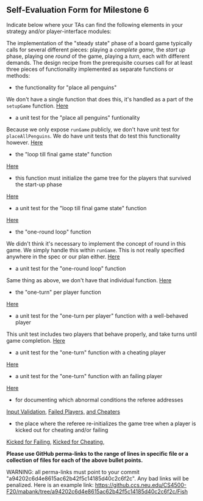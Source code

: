 ## Self-Evaluation Form for Milestone 6

Indicate below where your TAs can find the following elements in your strategy and/or player-interface modules:

The implementation of the "steady state" phase of a board game
typically calls for several different pieces: playing a *complete
game*, the *start up* phase, playing one *round* of the game, playing a *turn*, 
each with different demands. The design recipe from the prerequisite courses call
for at least three pieces of functionality implemented as separate
functions or methods:

- the functionality for "place all penguins"

We don't have a single function that does this, it's handled as a part of the `setupGame` function. [Here](https://github.ccs.neu.edu/CS4500-F20/mabank/blob/a94202c6d4e8615ac62b42f5c14185d40c2c6f2c/Fish/Common/src/main/java/com/cs4500/fish/admin/Referee.java#L105-L112)

- a unit test for the "place all penguins" funtionality 

Because we only expose `runGame` publicly, we don't have unit test for `placeAllPenguins`. We do have unit tests that do test this functionality however.
[Here](https://github.ccs.neu.edu/CS4500-F20/mabank/blob/a94202c6d4e8615ac62b42f5c14185d40c2c6f2c/Fish/Common/src/test/java/com/cs4500/fish/admin/RefereeTest.java#L56-L57)


- the "loop till final game state"  function

[Here](https://github.ccs.neu.edu/CS4500-F20/mabank/blob/a94202c6d4e8615ac62b42f5c14185d40c2c6f2c/Fish/Common/src/main/java/com/cs4500/fish/admin/Referee.java#L68-L80)

- this function must initialize the game tree for the players that survived the start-up phase

[Here](https://github.ccs.neu.edu/CS4500-F20/mabank/blob/a94202c6d4e8615ac62b42f5c14185d40c2c6f2c/Fish/Common/src/main/java/com/cs4500/fish/admin/Referee.java#L66)


- a unit test for the "loop till final game state"  function

[Here](https://github.ccs.neu.edu/CS4500-F20/mabank/blob/a94202c6d4e8615ac62b42f5c14185d40c2c6f2c/Fish/Common/src/test/java/com/cs4500/fish/admin/RefereeTest.java#L133-L134)

- the "one-round loop" function

We didn't think it's necessary to implement the concept of round in this game. We simply handle this within `runGame`. This is not really specified anywhere in the spec or our plan either. 
[Here](https://github.ccs.neu.edu/CS4500-F20/mabank/blob/a94202c6d4e8615ac62b42f5c14185d40c2c6f2c/Fish/Common/src/main/java/com/cs4500/fish/admin/Referee.java#L68)

- a unit test for the "one-round loop" function

Same thing as above, we don't have that individual function.
[Here](https://github.ccs.neu.edu/CS4500-F20/mabank/blob/a94202c6d4e8615ac62b42f5c14185d40c2c6f2c/Fish/Common/src/test/java/com/cs4500/fish/admin/RefereeTest.java#L133-L134)

- the "one-turn" per player function

[Here](https://github.ccs.neu.edu/CS4500-F20/mabank/blob/a94202c6d4e8615ac62b42f5c14185d40c2c6f2c/Fish/Common/src/main/java/com/cs4500/fish/admin/Referee.java#L68)

- a unit test for the "one-turn per player" function with a well-behaved player 

This unit test includes two players that behave properly, and take turns until game completion.
[Here](https://github.ccs.neu.edu/CS4500-F20/mabank/blob/a94202c6d4e8615ac62b42f5c14185d40c2c6f2c/Fish/Common/src/test/java/com/cs4500/fish/admin/RefereeTest.java#L148-L153)

- a unit test for the "one-turn" function with a cheating player


[Here](https://github.ccs.neu.edu/CS4500-F20/mabank/blob/a94202c6d4e8615ac62b42f5c14185d40c2c6f2c/Fish/Common/src/test/java/com/cs4500/fish/admin/RefereeTest.java#L100-L105)

- a unit test for the "one-turn" function with an failing player 

[Here](https://github.ccs.neu.edu/CS4500-F20/mabank/blob/a94202c6d4e8615ac62b42f5c14185d40c2c6f2c/Fish/Common/src/test/java/com/cs4500/fish/admin/RefereeTest.java#L106-L107)

- for documenting which abnormal conditions the referee addresses 

[Input Validation,](https://github.ccs.neu.edu/CS4500-F20/mabank/blob/a94202c6d4e8615ac62b42f5c14185d40c2c6f2c/Fish/Common/src/main/java/com/cs4500/fish/admin/Referee.java#L52-L57)
[Failed Players,](https://github.ccs.neu.edu/CS4500-F20/mabank/blob/a94202c6d4e8615ac62b42f5c14185d40c2c6f2c/Fish/Common/src/main/java/com/cs4500/fish/admin/Referee.java#L49-L51)
[and Cheaters](https://github.ccs.neu.edu/CS4500-F20/mabank/blob/a94202c6d4e8615ac62b42f5c14185d40c2c6f2c/Fish/Common/src/main/java/com/cs4500/fish/admin/Referee.java#L38-L43)

- the place where the referee re-initializes the game tree when a player is kicked out for cheating and/or failing 

[Kicked for Failing,](https://github.ccs.neu.edu/CS4500-F20/mabank/blob/a94202c6d4e8615ac62b42f5c14185d40c2c6f2c/Fish/Common/src/main/java/com/cs4500/fish/admin/Referee.java#L211)
[Kicked for Cheating,](https://github.ccs.neu.edu/CS4500-F20/mabank/blob/a94202c6d4e8615ac62b42f5c14185d40c2c6f2c/Fish/Common/src/main/java/com/cs4500/fish/admin/Referee.java#L216)


**Please use GitHub perma-links to the range of lines in specific
file or a collection of files for each of the above bullet points.**

  WARNING: all perma-links must point to your commit "a94202c6d4e8615ac62b42f5c14185d40c2c6f2c".
  Any bad links will be penalized.
  Here is an example link:
    <https://github.ccs.neu.edu/CS4500-F20/mabank/tree/a94202c6d4e8615ac62b42f5c14185d40c2c6f2c/Fish>

